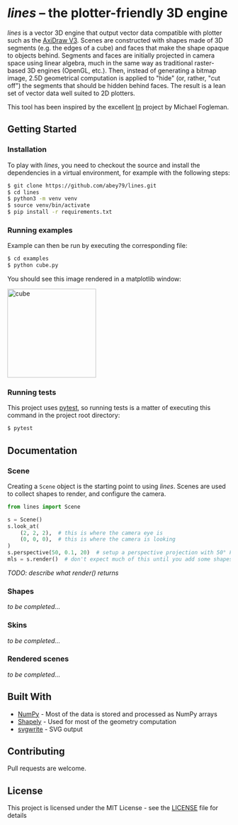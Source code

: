 # _lines_ – the plotter-friendly 3D engine

_lines_ is a vector 3D engine that output vector data compatible with plotter such as the
[AxiDraw V3](https://axidraw.com). Scenes are constructed with shapes made of 3D segments (e.g. the edges of a cube) and
faces that make the shape opaque to objects behind. Segments and faces are initially projected in camera space using
linear algebra, much in the same way as traditional raster-based 3D engines (OpenGL, etc.). Then, instead of generating
a bitmap image, 2.5D geometrical computation is applied to "hide" (or, rather, "cut off") the segments that should be
hidden behind faces. The result is a lean set of vector data well suited to 2D plotters.

This tool has been inspired by the excellent [ln](https://github.com/fogleman/ln) project by Michael Fogleman.


## Getting Started

### Installation

To play with _lines_, you need to checkout the source and install the dependencies in a virtual environment, for
example with the following steps:

```bash
$ git clone https://github.com/abey79/lines.git
$ cd lines
$ python3 -m venv venv
$ source venv/bin/activate
$ pip install -r requirements.txt
```

### Running examples

Example can then be run by executing the corresponding file:

```bash
$ cd examples
$ python cube.py
```

You should see this image rendered in a matplotlib window:

<img src="https://i.imgur.com/z0jEq33.png" alt="cube" width=200>


### Running tests

This project uses [pytest](https://docs.pytest.org), so running tests is a matter of executing this command in the
project root directory:

```bash
$ pytest
```


## Documentation

### Scene

Creating a `Scene` object is the starting point to using _lines_. Scenes are used to collect shapes to render, and 
configure the camera.

```python
from lines import Scene

s = Scene()
s.look_at(
    (2, 2, 2),  # this is where the camera eye is
    (0, 0, 0),  # this is where the camera is looking
)
s.perspective(50, 0.1, 20)  # setup a perspective projection with 50° FOV
mls = s.render()  # don't expect much of this until you add some shapes to the scene
```

_TODO: describe what render() returns_

### Shapes

_to be completed..._


### Skins

_to be completed..._


### Rendered scenes

_to be completed..._


## Built With

* [NumPy](https://numpy.org) - Most of the data is stored and processed as NumPy arrays
* [Shapely](https://github.com/Toblerity/Shapely) - Used for most of the geometry computation
* [svgwrite](https://github.com/mozman/svgwrite) - SVG output


## Contributing

Pull requests are welcome.


## License

This project is licensed under the MIT License - see the [LICENSE](LICENSE) file for details
